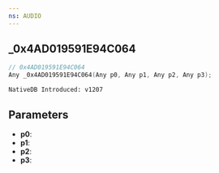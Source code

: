 ```yaml
---
ns: AUDIO
---
```

## _0x4AD019591E94C064

```c
// 0x4AD019591E94C064
Any _0x4AD019591E94C064(Any p0, Any p1, Any p2, Any p3);
```

```
NativeDB Introduced: v1207
```

## Parameters
* **p0**:
* **p1**:
* **p2**:
* **p3**:
